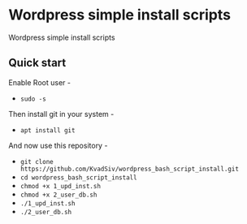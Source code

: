 # Wordpress simple install scripts
Wordpress simple install scripts

## Quick start

Enable Root user -

- `sudo -s`

Then install git in your system -

- `apt install git`

And now use this repository -




- `git clone https://github.com/KvadSiv/wordpress_bash_script_install.git`
- `cd wordpress_bash_script_install`
- `chmod +x 1_upd_inst.sh`
- `chmod +x 2_user_db.sh`
- `./1_upd_inst.sh`
- `./2_user_db.sh`